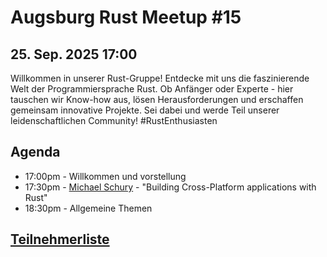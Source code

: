 # Augsburg Rust Meetup #15

## 25. Sep. 2025 17:00

Willkommen in unserer Rust-Gruppe! Entdecke mit uns die faszinierende Welt der Programmiersprache Rust. Ob Anfänger oder Experte - hier tauschen wir Know-how aus, lösen Herausforderungen und erschaffen gemeinsam innovative Projekte. Sei dabei und werde Teil unserer leidenschaftlichen Community! #RustEnthusiasten

## Agenda
- 17:00pm - Willkommen und vorstellung
- 17:30pm - [Michael Schury](https://www.linkedin.com/in/michael-schury-547763267/) - "Building Cross-Platform applications with Rust"
- 18:30pm - Allgemeine Themen

## [Teilnehmerliste](./attendees.md)
